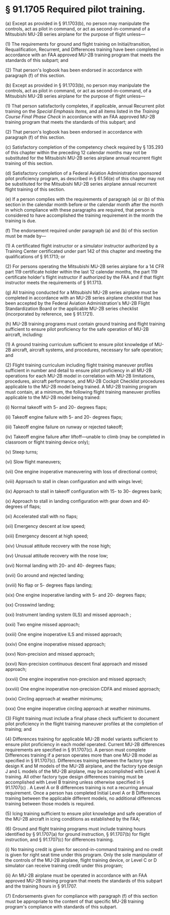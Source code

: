 # § 91.1705   Required pilot training.

(a) Except as provided in § 91.1703(b), no person may manipulate the controls, act as pilot in command, or act as second-in-command of a Mitsubishi MU-2B series airplane for the purpose of flight unless—


(1) The requirements for ground and flight training on Initial/transition, Requalification, Recurrent, and Differences training have been completed in accordance with an FAA approved MU-2B training program that meets the standards of this subpart; and


(2) That person's logbook has been endorsed in accordance with paragraph (f) of this section.


(b) Except as provided in § 91.1703(b), no person may manipulate the controls, act as pilot in command, or act as second-in-command, of a Mitsubishi MU-2B series airplane for the purpose of flight unless—


(1) That person satisfactorily completes, if applicable, annual Recurrent pilot training on the *Special Emphasis Items,* and all items listed in the *Training Course Final Phase Check* in accordance with an FAA approved MU-2B training program that meets the standards of this subpart; and


(2) That person's logbook has been endorsed in accordance with paragraph (f) of this section.


(c) Satisfactory completion of the competency check required by § 135.293 of this chapter within the preceding 12 calendar months may not be substituted for the Mitsubishi MU-2B series airplane annual recurrent flight training of this section.


(d) Satisfactory completion of a Federal Aviation Administration sponsored pilot proficiency program, as described in § 61.56(e) of this chapter may not be substituted for the Mitsubishi MU-2B series airplane annual recurrent flight training of this section.


(e) If a person complies with the requirements of paragraph (a) or (b) of this section in the calendar month before or the calendar month after the month in which compliance with these paragraphs are required, that person is considered to have accomplished the training requirement in the month the training is due.


(f) The endorsement required under paragraph (a) and (b) of this section must be made by—


(1) A certificated flight instructor or a simulator instructor authorized by a Training Center certificated under part 142 of this chapter and meeting the qualifications of § 91.1713; or


(2) For persons operating the Mitsubishi MU-2B series airplane for a 14 CFR part 119 certificate holder within the last 12 calendar months, the part 119 certificate holder's flight instructor if authorized by the FAA and if that flight instructor meets the requirements of § 91.1713.


(g) All training conducted for a Mitsubishi MU-2B series airplane must be completed in accordance with an MU-2B series airplane checklist that has been accepted by the Federal Aviation Administration's MU-2B Flight Standardization Board or the applicable MU-2B series checklist (incorporated by reference, see § 91.1721).


(h) MU-2B training programs must contain ground training and flight training sufficient to ensure pilot proficiency for the safe operation of MU-2B aircraft, including:


(1) A ground training curriculum sufficient to ensure pilot knowledge of MU-2B aircraft, aircraft systems, and procedures, necessary for safe operation; and


(2) Flight training curriculum including flight training maneuver profiles sufficient in number and detail to ensure pilot proficiency in all MU-2B operations for each MU-2B model in correlation with MU-2B limitations, procedures, aircraft performance, and MU-2B Cockpit Checklist procedures applicable to the MU-2B model being trained. A MU-2B training program must contain, at a minimum, the following flight training maneuver profiles applicable to the MU-2B model being trained:


(i) Normal takeoff with 5- and 20- degrees flaps;


(ii) Takeoff engine failure with 5- and 20- degrees flaps;


(iii) Takeoff engine failure on runway or rejected takeoff;


(iv) Takeoff engine failure after liftoff—unable to climb (may be completed in classroom or flight training device only);


(v) Steep turns;


(vi) Slow flight maneuvers;


(vii) One engine inoperative maneuvering with loss of directional control;


(viii) Approach to stall in clean configuration and with wings level;


(ix) Approach to stall in takeoff configuration with 15- to 30- degrees bank;


(x) Approach to stall in landing configuration with gear down and 40-degrees of flaps;


(xi) Accelerated stall with no flaps;


(xii) Emergency descent at low speed;


(xiii) Emergency descent at high speed;


(xiv) Unusual attitude recovery with the nose high;


(xv) Unusual attitude recovery with the nose low;


(xvi) Normal landing with 20- and 40- degrees flaps;


(xvii) Go around and rejected landing;


(xviii) No flap or 5- degrees flaps landing;


(xix) One engine inoperative landing with 5- and 20- degrees flaps;


(xx) Crosswind landing;


(xxi) Instrument landing system (ILS) and missed approach ;


(xxii) Two engine missed approach;


(xxiii) One engine inoperative ILS and missed approach;


(xxiv) One engine inoperative missed approach;


(xxv) Non-precision and missed approach;


(xxvi) Non-precision continuous descent final approach and missed approach;


(xxvii) One engine inoperative non-precision and missed approach;


(xxviii) One engine inoperative non-precision CDFA and missed approach;


(xxix) Circling approach at weather minimums;


(xxx) One engine inoperative circling approach at weather minimums.


(3) Flight training must include a final phase check sufficient to document pilot proficiency in the flight training maneuver profiles at the completion of training; and


(4) Differences training for applicable MU-2B model variants sufficient to ensure pilot proficiency in each model operated. Current MU-2B differences requirements are specified in § 91.1707(c). A person must complete Differences training if a person operates more than one MU-2B model as specified in § 91.1707(c). Differences training between the factory type design K and M models of the MU-2B airplane, and the factory type design J and L models of the MU-2B airplane, may be accomplished with Level A training. All other factory type design differences training must be accomplished with Level B training unless otherwise specified in § 91.1707(c) . A Level A or B differences training is not a recurring annual requirement. Once a person has completed Initial Level A or B Differences training between the applicable different models, no additional differences training between those models is required.


(5) Icing training sufficient to ensure pilot knowledge and safe operation of the MU-2B aircraft in icing conditions as established by the FAA;


(6) Ground and flight training programs must include training hours identified by § 91.1707(a) for ground instruction, § 91.1707(b) for flight instruction, and § 91.1707(c) for differences training.


(i) No training credit is given for second-in-command training and no credit is given for right seat time under this program. Only the sole manipulator of the controls of the MU-2B airplane, flight training device, or Level C or D simulator can receive training credit under this program;


(ii) An MU-2B airplane must be operated in accordance with an FAA approved MU-2B training program that meets the standards of this subpart and the training hours in § 91.1707.


(7) Endorsements given for compliance with paragraph (f) of this section must be appropriate to the content of that specific MU-2B training program's compliance with standards of this subpart.




